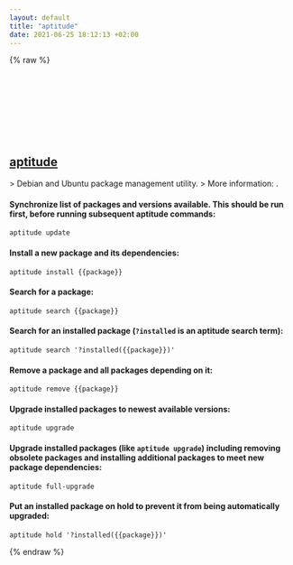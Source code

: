 ```yaml
---
layout: default
title: "aptitude"
date: 2021-06-25 18:12:13 +02:00
---
```

{% raw %}
<h2 id="aptitude">
  <a href="/en/linux/aptitude.html">aptitude</a> <a href="#aptitude"><svg class="icon">
    <use href="/assets/images/unicode_sprite.svg#link" />
  </svg></a>
</h2>
> Debian and Ubuntu package management utility.
> More information: <https://manpages.debian.org/latest/aptitude/aptitude.8.html>.

#### Synchronize list of packages and versions available. This should be run first, before running subsequent aptitude commands:
```shell
aptitude update
```
#### Install a new package and its dependencies:
```shell
aptitude install {{package}}
```
#### Search for a package:
```shell
aptitude search {{package}}
```
#### Search for an installed package (`?installed` is an aptitude search term):
```shell
aptitude search '?installed({{package}})'
```
#### Remove a package and all packages depending on it:
```shell
aptitude remove {{package}}
```
#### Upgrade installed packages to newest available versions:
```shell
aptitude upgrade
```
#### Upgrade installed packages (like `aptitude upgrade`) including removing obsolete packages and installing additional packages to meet new package dependencies:
```shell
aptitude full-upgrade
```
#### Put an installed package on hold to prevent it from being automatically upgraded:
```shell
aptitude hold '?installed({{package}})'
```
{% endraw %}